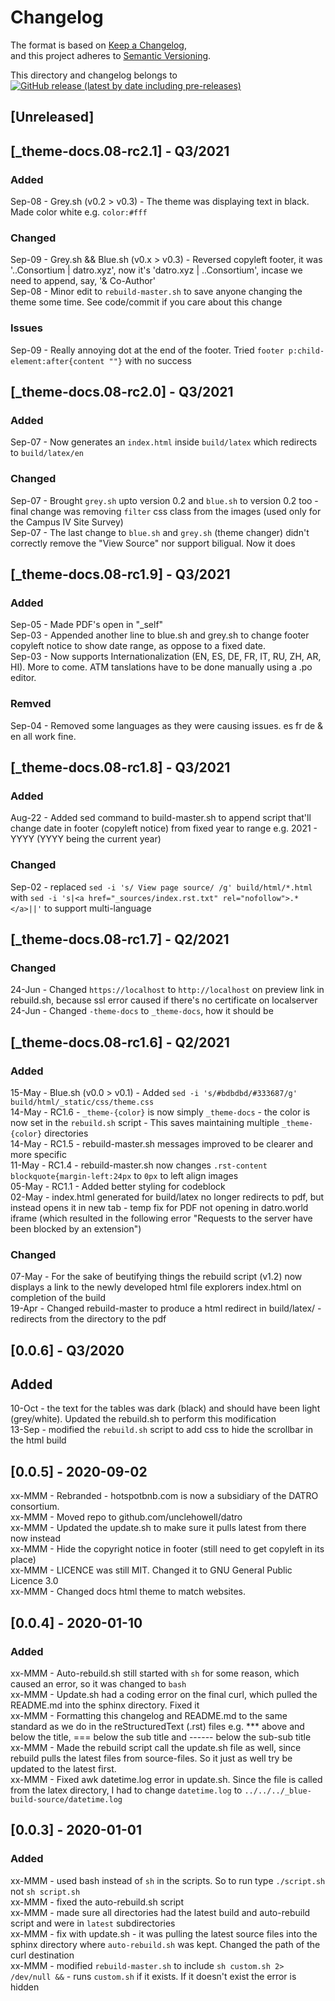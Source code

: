 # Changelog

The format is based on [Keep a Changelog](https://keepachangelog.com/en/1.0.0/),  
and this project adheres to [Semantic Versioning](https://semver.org/spec/v2.0.0.html).  

This directory and changelog belongs to [![GitHub release (latest by date including pre-releases)](https://img.shields.io/github/v/release/unclehowell/datro?include_prereleases)](https://github.com/unclehowell/datro/releases)  

## [Unreleased]  

## [_theme-docs.08-rc2.1] - Q3/2021

### Added
Sep-08 - Grey.sh (v0.2 > v0.3) - The theme was displaying text in black. Made color white e.g. `color:#fff`   

### Changed
Sep-09 - Grey.sh && Blue.sh (v0.x > v0.3) - Reversed copyleft footer, it was '..Consortium | datro.xyz', now it's 'datro.xyz | ..Consortium', incase we need to append, say, '& Co-Author'  
Sep-08 - Minor edit to `rebuild-master.sh` to save anyone changing the theme some time. See code/commit if you care about this change   

### Issues
Sep-09 - Really annoying dot at the end of the footer. Tried `footer p:child-element:after{content ""}` with no success  

## [_theme-docs.08-rc2.0] - Q3/2021

### Added
Sep-07 - Now generates an `index.html` inside `build/latex` which redirects to `build/latex/en`  

### Changed
Sep-07 - Brought `grey.sh` upto version 0.2 and `blue.sh` to version 0.2 too - final change was removing `filter` css class from the images (used only for the Campus IV Site Survey)   
Sep-07 - The last change to `blue.sh` and `grey.sh` (theme changer) didn't correctly remove the "View Source" nor support biligual. Now it does   

## [_theme-docs.08-rc1.9] - Q3/2021

### Added 
Sep-05 - Made PDF's open in "_self"  
Sep-03 - Appended another line to blue.sh and grey.sh to change footer copyleft notice to show date range, as oppose to a fixed date.   
Sep-03 - Now supports Internationalization (EN, ES, DE, FR, IT, RU, ZH, AR, HI). More to come. ATM tanslations have to be done manually using a .po editor.  

### Remved
Sep-04 - Removed some languages as they were causing issues. es fr de & en all work fine.  

## [_theme-docs.08-rc1.8] - Q3/2021

### Added
Aug-22 - Added sed command to build-master.sh to append script that'll change date in footer (copyleft notice) from fixed year to range e.g. 2021 - YYYY  (YYYY being the current year)   

### Changed

Sep-02 - replaced `sed -i 's/ View page source/ /g' build/html/*.html` with `sed -i 's|<a href="_sources/index.rst.txt" rel="nofollow">.*</a>||'` to support multi-language  

## [_theme-docs.08-rc1.7] - Q2/2021

### Changed
24-Jun - Changed `https://localhost` to `http://localhost` on preview link in rebuild.sh, because ssl error caused if there's no certificate on localserver  
24-Jun - Changed `-theme-docs` to `_theme-docs`, how it should be  

## [_theme-docs.08-rc1.6] - Q2/2021  

### Added
15-May - Blue.sh (v0.0 > v0.1) - Added `sed -i 's/#bdbdbd/#333687/g' build/html/_static/css/theme.css`   
14-May - RC1.6 - `_theme-{color}` is now simply `_theme-docs` - the color is now set in the `rebuild.sh` script - This saves maintaining multiple `_theme-{color}` directories   
14-May - RC1.5 - rebuild-master.sh messages improved to be clearer and more specific  
11-May - RC1.4 - rebuild-master.sh now changes `.rst-content blockquote{margin-left:24px` to `0px` to left align images  
05-May - RC1.1 - Added better styling for codeblock  
02-May - index.html generated for build/latex no longer redirects to pdf, but instead opens it in new tab - temp fix for PDF not opening in datro.world iframe (which resulted in the following error "Requests to the server have been blocked by an extension")  

### Changed  
07-May - For the sake of beutifying things the rebuild script (v1.2) now displays a link to the newly developed html file explorers index.html on completion of the build   
19-Apr - Changed rebuild-master to produce a html redirect in build/latex/ - redirects from the directory to the pdf   

## [0.0.6] - Q3/2020

## Added
10-Oct - the text for the tables was dark (black) and should have been light (grey/white). Updated the rebuild.sh to perform this modification  
13-Sep - modified the `rebuild.sh` script to add css to hide the scrollbar in the html build  

## [0.0.5] - 2020-09-02                                                                    
xx-MMM - Rebranded - hotspotbnb.com is now a subsidiary of the DATRO consortium.   
xx-MMM - Moved repo to github.com/unclehowell/datro  
xx-MMM - Updated the update.sh to make sure it pulls latest from there now instead  
xx-MMM - Hide the copyright notice in footer (still need to get copyleft in its place)  
xx-MMM - LICENCE was still MIT. Changed it to GNU General Public Licence 3.0  
xx-MMM - Changed docs html theme to match websites.   


## [0.0.4] - 2020-01-10 

### Added 

xx-MMM - Auto-rebuild.sh still started with `sh` for some reason, which caused an error, so it was changed to `bash`  
xx-MMM - Update.sh had a coding error on the final curl, which pulled the README.md into the sphinx directory. Fixed it  
xx-MMM - Formatting this changelog and README.md to the same standard as we do in the reStructuredText (.rst) files e.g. *** above and below the title, === below the sub title and ------ below the sub-sub title  
xx-MMM - Made the rebuild script call the update.sh file as well, since rebuild pulls the latest files from source-files. So it just as well try be updated to the latest first.   
xx-MMM - Fixed awk datetime.log error in update.sh. Since the file is called from the latex directory, I had to change `datetime.log` to `../../../_blue-build-source/datetime.log`  

## [0.0.3] - 2020-01-01

### Added

xx-MMM - used bash instead of `sh` in the scripts. So to run type `./script.sh` not `sh script.sh`  
xx-MMM - fixed the auto-rebuild.sh script  
xx-MMM - made sure all directories had the latest build and auto-rebuild script and were in `latest` subdirectories  
xx-MMM - fix with update.sh - it was pulling the latest source files into the sphinx directory where `auto-rebuild.sh` was kept. Changed the path of the curl destination  
xx-MMM - modified `rebuild-master.sh` to include `sh custom.sh 2> /dev/null &&` - runs `custom.sh` if it exists. If it doesn't exist the error is hidden  
